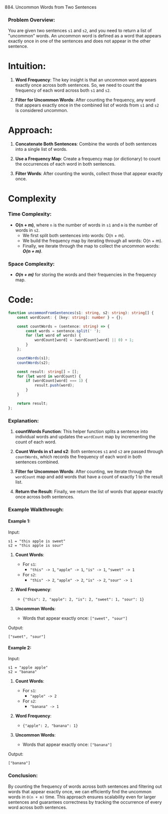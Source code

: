884. Uncommon Words from Two Sentences

### Problem Overview:

You are given two sentences `s1` and `s2`, and you need to return a list of "uncommon" words. An uncommon word is defined as a word that appears exactly once in one of the sentences and does not appear in the other sentence.

# Intuition:

1. **Word Frequency**: The key insight is that an uncommon word appears exactly once across both sentences. So, we need to count the frequency of each word across both `s1` and `s2`.

2. **Filter for Uncommon Words**: After counting the frequency, any word that appears exactly once in the combined list of words from `s1` and `s2` is considered uncommon.

# Approach:

1. **Concatenate Both Sentences**: Combine the words of both sentences into a single list of words.

2. **Use a Frequency Map**: Create a frequency map (or dictionary) to count the occurrences of each word in both sentences.

3. **Filter Words**: After counting the words, collect those that appear exactly once.

# Complexity

### Time Complexity:
- **O(n + m)**, where `n` is the number of words in `s1` and `m` is the number of words in `s2`.
  - We first split both sentences into words: O(n + m).
  - We build the frequency map by iterating through all words: O(n + m).
  - Finally, we iterate through the map to collect the uncommon words: ***O(n + m)***.

### Space Complexity:
- ***O(n + m)*** for storing the words and their frequencies in the frequency map.

# Code:

```typescript
function uncommonFromSentences(s1: string, s2: string): string[] {
    const wordCount: { [key: string]: number } = {};

    const countWords = (sentence: string) => {
        const words = sentence.split(' ');
        for (let word of words) {
            wordCount[word] = (wordCount[word] || 0) + 1;
        }
    };

    countWords(s1);
    countWords(s2);

    const result: string[] = [];
    for (let word in wordCount) {
        if (wordCount[word] === 1) {
            result.push(word);
        }
    }

    return result;
};

```

### Explanation:

1. **countWords Function**: This helper function splits a sentence into individual words and updates the `wordCount` map by incrementing the count of each word.

2. **Count Words in s1 and s2**: Both sentences `s1` and `s2` are passed through `countWords`, which records the frequency of each word in both sentences combined.

3. **Filter for Uncommon Words**: After counting, we iterate through the `wordCount` map and add words that have a count of exactly 1 to the result list.

4. **Return the Result**: Finally, we return the list of words that appear exactly once across both sentences.

### Example Walkthrough:

#### Example 1:

Input: 
```plaintext
s1 = "this apple is sweet"
s2 = "this apple is sour"
```

1. **Count Words**:
   - For `s1`: 
     - `"this" -> 1`, `"apple" -> 1`, `"is" -> 1`, `"sweet" -> 1`
   - For `s2`: 
     - `"this" -> 2`, `"apple" -> 2`, `"is" -> 2`, `"sour" -> 1`

2. **Word Frequency**:
   - `{"this": 2, "apple": 2, "is": 2, "sweet": 1, "sour": 1}`

3. **Uncommon Words**:
   - Words that appear exactly once: `["sweet", "sour"]`

Output:
```plaintext
["sweet", "sour"]
```

#### Example 2:

Input: 
```plaintext
s1 = "apple apple"
s2 = "banana"
```

1. **Count Words**:
   - For `s1`: 
     - `"apple" -> 2`
   - For `s2`: 
     - `"banana" -> 1`

2. **Word Frequency**:
   - `{"apple": 2, "banana": 1}`

3. **Uncommon Words**:
   - Words that appear exactly once: `["banana"]`

Output:
```plaintext
["banana"]
```

### Conclusion:

By counting the frequency of words across both sentences and filtering out words that appear exactly once, we can efficiently find the uncommon words in `O(n + m)` time. This approach ensures scalability even for larger sentences and guarantees correctness by tracking the occurrence of every word across both sentences.